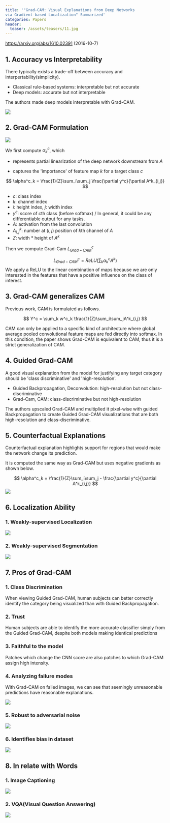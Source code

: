 ```yaml
---
title: '"Grad-CAM: Visual Explanations from Deep Networks
via Gradient-based Localization" Summarized'
categories: Papers
header:
  teaser: /assets/teasers/11.jpg
---
```


https://arxiv.org/abs/1610.02391 (2016-10-7)



## 1. Accuracy vs Interpretability

There typically exists a trade-off between accuracy and interpertability(simplicity).

* Classical rule-based systems: interpretable but not accurate
* Deep models: accurate but not interpretable

The authors made deep models interpretable with Grad-CAM.

![](https://lh3.googleusercontent.com/-tTO2xRWhtZ5t5-xOGw2XigADJlQFfBXb8JYJHUA2nn_6Dyffzd2IGx6TOgTEcG-Z55G9vQQng7DoMla_uAXv4C9VGkc4gX1QBGLG6Bkkz8vw3YBkYWBQovU2DsUEJ9mj9hogZNHyA=w2400)



## 2. Grad-CAM Formulation

![](https://lh3.googleusercontent.com/35GP-k_3vtGFObwurEtuV_LoPITbrHLeJSJvUF1zGj2OgZcswuTlsHAkV8EHeDdZXqJ--BUSWKoGdGsz7CtNpcHc9gBr7y1oZjsZN550Qk11BVRp2I4fFcLFR-70sgy0ozIk3OPf7g=w2400)

We first compute $\alpha^c_k$, which

* represents partial linearization of the deep network downstream from $A$

* captures the 'importance' of feature map $k$ for a target class $c$


$$
\alpha^c_k = \frac{1}{Z}\sum_i\sum_j \frac{\partial y^c}{\partial A^k_{i,j}}
$$


* $c$: class index
* $k$: channel index
* $i$: height index, $j$: width index
* $y^c$: score of $c$th class (before softmax) / In general, it could be any differentiable output for any tasks.
* $A$: activation from the last convolution
* $A^k_{i,j}$: number at $(i,j)$ position of $k$th channel of $A$
* $Z$: width * height of $A^k$

Then we compute Grad-Cam $L^c_{Grad-CAM}$


$$
L^c_{Grad-CAM} = ReLU(\sum_k \alpha^c_k A^k)
$$
We apply a ReLU to the linear combination of maps because we are only interested in the features that have a positive influence on the class of interest.



## 3. Grad-CAM generalizes CAM

Previous work, CAM is formulated as follows.


$$
Y^c = \sum_k w^c_k \frac{1}{Z}\sum_i\sum_jA^k_{i,j}
$$


CAM can only be applied to a specific kind of architecture where global average pooled convolutional feature maps are fed directly into softmax. In this condition, the paper shows Grad-CAM is equivalent to CAM, thus it is a strict generalization of CAM.



## 4. Guided Grad-CAM

A good visual explanation from the model for justifying any target category should be 'class discriminative' and 'high-resolution'.

* Guided Backpropagation, Deconvolution: high-resolution but not class-discriminative
* Grad-Cam, CAM: class-discriminative but not high-resolution

The authors upscaled Grad-CAM and multiplied it pixel-wise with guided Backpropagation to create Guided Grad-CAM visualizations that are both high-resolution and class-discriminative.



## 5. Counterfactual Explanations

Counterfactual explanation highlights support for regions that would make the network change its prediction.

It is computed the same way as Grad-CAM but uses negative gradients as shown below.


$$
\alpha^c_k = \frac{1}{Z}\sum_i\sum_j - \frac{\partial y^c}{\partial A^k_{i,j}}
$$
![](https://lh3.googleusercontent.com/M-Fv93xx6OKPGF-Ie0mjtQ3fcaqt3Ld_13JPPsTCu9JxN6L5SHnAieWf_N7o6qV6TrG2L8CoEXkRgfq6dYBojYf-yrrbl_WDfHkXx0JLCUVj221eijLSHgNkwKcUFk1t6E07D-zK-g=w2400)



## 6. Localization Ability

### 1. Weakly-supervised Localization

![](https://lh3.googleusercontent.com/CZL3hYRRliAxGbAB_XJteBuQXtqJXNaC-cM3Xb7w5Co4k1iL6IlpNR2s_zSI5ZCTI-DCFZR25-Z7dwPrr_V7NZxI29ZEpFcdySOEAZ6sHL72e8zuzWQo_z0ThowZo_S3NquxaVyatg=w2400)

### 2. Weakly-supervised Segmentation

![](https://lh3.googleusercontent.com/Icka5pAADRpF2JjPNIKHJmLD83AAArqcWKa40Jo_5vw7T6w80INDNdnpvMWo1FH6BJL1fdY2KlSGR7VDq5rHtK6D9glgZHryrEZewxL_NK8fCO00NFO6o1YFSAAfOgMJGXDvBfqIqw=w2400)

## 7. Pros of Grad-CAM

### 1. Class Discrimination

When viewing Guided Grad-CAM, human subjects can better correctly identify the category being visualized than with Guided Backpropagation.

### 2. Trust

Human subjects are able to identify the more accurate classifier simply from the Guided Grad-CAM, despite both models making identical predictions

### 3. Faithful to the model

Patches which change the CNN score are also patches to which Grad-CAM assign high intensity.

### 4. Analyzing failure modes

With Grad-CAM on failed images, we can see that seemingly unreasonable predictions have reasonable explanations.

![](https://lh3.googleusercontent.com/DZzZ8o6GLRiIwpFQ-My2ke3dMUEyAmq3EsTOPn23E95as76kWqAebZdJbkshzPPe4h9yU2Wu5onP-p7fZqmi94GUvtxgSpaqMoquaHfeUl0VkrrJZfmTKtF2oNRd9onoRBlKACcQwQ=w2400)

### 5. Robust to adversarial noise

![](https://lh3.googleusercontent.com/A-LPOSuZ4a063nYy5y1znBL4ZlkT79HdKKLRJB6v9ixUEi7M0HjFCJQ61M72Ty3Jk1DdLngmzX4Xoi8j8vvQup45w62YkSPW3bgcKSmZ19vjBn0pjVqPo5lDboADFAvgp2LqG_vNwQ=w2400)

### 6. Identifies bias in dataset

![](https://lh3.googleusercontent.com/GxOVXE_yncotYRVnpHAtSk4_8LBY9MsrwQDOmk8Vs658kybjp22CiQwi_CX2txrzke8Dyyuan-QCS8eE7My66XjKvB1x8fowXNiJry11WUvp8oTuENgK_WXARyfBlW1-_wPzejdNUQ=w2400)

## 8. In relate with Words

### 1. Image Captioning

![](https://lh3.googleusercontent.com/LgS8pQ8wg7DnsZaCJdYoz7Y_IjdHnb44oFiWPX-oBGiwbB8ZDMjhkWdFB4X7szEQwRtl9cXrKGlRKkx_k7h6eYFq-iA34EOWW46wyipFTz9NgOMD0GRA0d_oeNT_oHA3tErr7gIvgQ=w2400)

### 2. VQA(Visual Question Answering)

![](https://lh3.googleusercontent.com/uxsSixc0gfg7ynSZryoVaSoKzMYcKvXt5dqnW5mMYkhGeaMCF0qaN1WQG_gQIauTN55UrZ1hrLMzqrA0r4tfdVID386FrDaeDAKArLRrGH28AdHRPyvxGL3fV31WAGFNzilHGpCUNw=w2400)